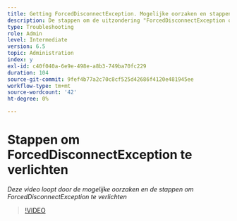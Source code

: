 ```yaml
---
title: Getting ForcedDisconnectException. Mogelijke oorzaken en stappen om het probleem te verlichten.
description: De stappen om de uitzondering "ForcedDisconnectException op te lossen - Dit lid is gedwongen uit het verdeelde systeem".
type: Troubleshooting
role: Admin
level: Intermediate
version: 6.5
topic: Administration
index: y
exl-id: c40f040a-6e9e-498e-a8b3-749ba70fc229
duration: 104
source-git-commit: 9fef4b77a2c70c8cf525d42686f4120e481945ee
workflow-type: tm+mt
source-wordcount: '42'
ht-degree: 0%

---
```


# Stappen om ForcedDisconnectException te verlichten

*Deze video loopt door de mogelijke oorzaken en de stappen om ForcedDisconnectException te verlichten*

>[!VIDEO](https://video.tv.adobe.com/v/335483?quality=12&learn=on)
